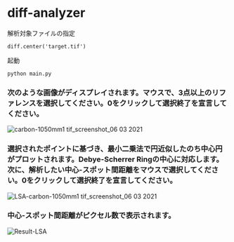 # diff-analyzer

解析対象ファイルの指定
```
diff.center('target.tif')
```

起動
```
python main.py
```

### 次のような画像がディスプレイされます。マウスで、3点以上のリファレンスを選択してください。0をクリックして選択終了を宣言してください。
![carbon-1050mm1 tif_screenshot_06 03 2021](https://user-images.githubusercontent.com/7247018/110142412-7bb9fa00-7e19-11eb-8bf9-5de67c32f156.png)

### 選択されたポイントに基づき、最小二乗法で円近似したのち中心円がプロットされます。Debye-Scherrer Ringの中心に対応します。次に、解析したい中心-スポット間距離をマウスで選択してください。0をクリックして選択終了を宣言してください。
![LSA-carbon-1050mm1 tif_screenshot_06 03 2021](https://user-images.githubusercontent.com/7247018/110142750-d81d1980-7e19-11eb-9e88-875b68cd02e9.png)

### 中心-スポット間距離がピクセル数で表示されます。
![Result-LSA](https://user-images.githubusercontent.com/7247018/110144157-5ded9480-7e1b-11eb-9a4d-22425707aeb2.png)
